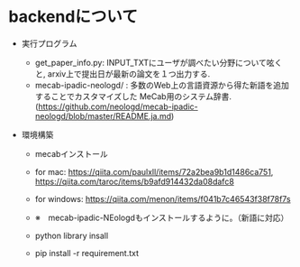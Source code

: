 # backendについて

- 実行プログラム
    - get_paper_info.py: INPUT_TXTにユーザが調べたい分野について呟くと, arxiv上で提出日が最新の論文を１つ出力する. 
    - mecab-ipadic-neologd/ : 多数のWeb上の言語資源から得た新語を追加することでカスタマイズした MeCab用のシステム辞書.
    (https://github.com/neologd/mecab-ipadic-neologd/blob/master/README.ja.md)


- 環境構築
    - mecabインストール
    - for mac: https://qiita.com/paulxll/items/72a2bea9b1d1486ca751, https://qiita.com/taroc/items/b9afd914432da08dafc8
    - for windows:  https://qiita.com/menon/items/f041b7c46543f38f78f7s
    - ※　mecab-ipadic-NEologdもインストールするように。（新語に対応）

    - python library insall
    - pip install -r requirement.txt